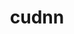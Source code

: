 ---
title: "cudnn"
layout: cache
categories: [package, develop-2025-02-23]
meta: {"compilers": ["gcc@=11.4.0", "gcc@=13.2.0"], "num_specs": 8, "num_specs_by_stack": {"e4s": 1, "hep": 1, "ml-linux-aarch64-cuda": 3, "ml-linux-x86_64-cuda": 3, "root": 8}, "oss": ["ubuntu22.04", "ubuntu24.04"], "platforms": ["linux"], "stacks": ["e4s", "hep", "ml-linux-aarch64-cuda", "ml-linux-x86_64-cuda", "root"], "targets": ["aarch64", "x86_64_v3"], "versions": ["8.9.5.30-12", "8.9.7.29-12", "9.2.0.82-12"]}
spec_details: [{"compiler": "gcc@=11.4.0", "hash": "2cq7tgtoaajzfvsotpw5kaaursce6wbc", "os": "ubuntu22.04", "platform": "linux", "size": "-", "stacks": ["e4s", "root"], "tarball": "https://binaries.spack.io/develop-2025-02-23/build_cache/linux-ubuntu22.04-x86_64_v3/gcc-11.4.0/cudnn-8.9.7.29-12/linux-ubuntu22.04-x86_64_v3-gcc-11.4.0-cudnn-8.9.7.29-12-2cq7tgtoaajzfvsotpw5kaaursce6wbc.spack", "target": "x86_64_v3", "variants": ["build_system=generic"], "versions": ["8.9.7.29-12"]}, {"compiler": "gcc@=13.2.0", "hash": "2ovuv4suoahy4xo4v4tv6ksad4mtlyo7", "os": "ubuntu24.04", "platform": "linux", "size": "-", "stacks": ["ml-linux-x86_64-cuda", "root"], "tarball": "https://binaries.spack.io/develop-2025-02-23/build_cache/linux-ubuntu24.04-x86_64_v3/gcc-13.2.0/cudnn-8.9.7.29-12/linux-ubuntu24.04-x86_64_v3-gcc-13.2.0-cudnn-8.9.7.29-12-2ovuv4suoahy4xo4v4tv6ksad4mtlyo7.spack", "target": "x86_64_v3", "variants": ["build_system=generic"], "versions": ["8.9.7.29-12"]}, {"compiler": "gcc@=11.4.0", "hash": "a6ihn2t37pr5jma6dexcwwzk24ehnbzr", "os": "ubuntu22.04", "platform": "linux", "size": "-", "stacks": ["hep", "root"], "tarball": "https://binaries.spack.io/develop-2025-02-23/build_cache/linux-ubuntu22.04-x86_64_v3/gcc-11.4.0/cudnn-9.2.0.82-12/linux-ubuntu22.04-x86_64_v3-gcc-11.4.0-cudnn-9.2.0.82-12-a6ihn2t37pr5jma6dexcwwzk24ehnbzr.spack", "target": "x86_64_v3", "variants": ["build_system=generic"], "versions": ["9.2.0.82-12"]}, {"compiler": "gcc@=13.2.0", "hash": "bv4g472yva76dsemcerbtalf66ypz3qv", "os": "ubuntu24.04", "platform": "linux", "size": "-", "stacks": ["ml-linux-aarch64-cuda", "root"], "tarball": "https://binaries.spack.io/develop-2025-02-23/build_cache/linux-ubuntu24.04-aarch64/gcc-13.2.0/cudnn-9.2.0.82-12/linux-ubuntu24.04-aarch64-gcc-13.2.0-cudnn-9.2.0.82-12-bv4g472yva76dsemcerbtalf66ypz3qv.spack", "target": "aarch64", "variants": ["build_system=generic"], "versions": ["9.2.0.82-12"]}, {"compiler": "gcc@=13.2.0", "hash": "f5ff2q4l44r6bjuqpgqgi75bklv6nhhx", "os": "ubuntu24.04", "platform": "linux", "size": "-", "stacks": ["ml-linux-aarch64-cuda", "root"], "tarball": "https://binaries.spack.io/develop-2025-02-23/build_cache/linux-ubuntu24.04-aarch64/gcc-13.2.0/cudnn-8.9.5.30-12/linux-ubuntu24.04-aarch64-gcc-13.2.0-cudnn-8.9.5.30-12-f5ff2q4l44r6bjuqpgqgi75bklv6nhhx.spack", "target": "aarch64", "variants": ["build_system=generic"], "versions": ["8.9.5.30-12"]}, {"compiler": "gcc@=13.2.0", "hash": "kjxktkccc6qiygnhvhqmzcxitogny43q", "os": "ubuntu24.04", "platform": "linux", "size": "-", "stacks": ["ml-linux-x86_64-cuda", "root"], "tarball": "https://binaries.spack.io/develop-2025-02-23/build_cache/linux-ubuntu24.04-x86_64_v3/gcc-13.2.0/cudnn-8.9.7.29-12/linux-ubuntu24.04-x86_64_v3-gcc-13.2.0-cudnn-8.9.7.29-12-kjxktkccc6qiygnhvhqmzcxitogny43q.spack", "target": "x86_64_v3", "variants": ["build_system=generic"], "versions": ["8.9.7.29-12"]}, {"compiler": "gcc@=13.2.0", "hash": "ns427nmq7zkmkr4q27gzlhji4ielsnri", "os": "ubuntu24.04", "platform": "linux", "size": "-", "stacks": ["ml-linux-x86_64-cuda", "root"], "tarball": "https://binaries.spack.io/develop-2025-02-23/build_cache/linux-ubuntu24.04-x86_64_v3/gcc-13.2.0/cudnn-9.2.0.82-12/linux-ubuntu24.04-x86_64_v3-gcc-13.2.0-cudnn-9.2.0.82-12-ns427nmq7zkmkr4q27gzlhji4ielsnri.spack", "target": "x86_64_v3", "variants": ["build_system=generic"], "versions": ["9.2.0.82-12"]}, {"compiler": "gcc@=13.2.0", "hash": "pppmtkswbe2gyk7obcuce4urmqoq564j", "os": "ubuntu24.04", "platform": "linux", "size": "-", "stacks": ["ml-linux-aarch64-cuda", "root"], "tarball": "https://binaries.spack.io/develop-2025-02-23/build_cache/linux-ubuntu24.04-aarch64/gcc-13.2.0/cudnn-8.9.5.30-12/linux-ubuntu24.04-aarch64-gcc-13.2.0-cudnn-8.9.5.30-12-pppmtkswbe2gyk7obcuce4urmqoq564j.spack", "target": "aarch64", "variants": ["build_system=generic"], "versions": ["8.9.5.30-12"]}]
---